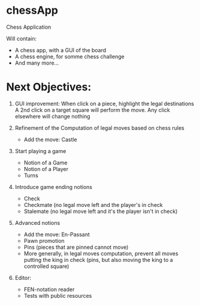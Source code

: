 # chessApp
Chess Application

Will contain:

- A chess app, with a GUI of the board
- A chess engine, for somme chess challenge
- And many more...

# Next Objectives:

1) GUI improvement: When click on a piece, highlight the legal destinations
A 2nd click on a target square will perform the move. Any click elsewhere will change nothing

2) Refinement of the Computation of legal moves based on chess rules
    - Add the move: Castle

3) Start playing a game
   - Notion of a Game
   - Notion of a Player
   - Turns

4) Introduce game ending notions
   - Check
   - Checkmate (no legal move left and the player's in check
   - Stalemate (no legal move left and it's the player isn't in check)

5) Advanced notions
   - Add the move: En-Passant
   - Pawn promotion
   - Pins (pieces that are pinned cannot move)
   - More generally, in legal moves computation, prevent all moves putting the king in check
       (pins, but also moving the king to a controlled square)

6) Editor:

   - FEN-notation reader
   - Tests with public resources